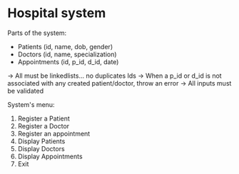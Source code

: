 # Hospital system

Parts of the system:

- Patients (id, name, dob, gender)
- Doctors (id, name, specialization)
- Appointments (id, p_id, d_id, date)

-> All must be linkedlists... no duplicates Ids
-> When a p_id or d_id is not associated with any created patient/doctor, throw an error
-> All inputs must be validated

System's menu:

1. Register a Patient
2. Register a Doctor
3. Register an appointment
4. Display Patients
5. Display Doctors
6. Display Appointments
7. Exit
